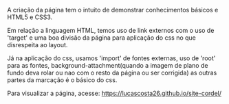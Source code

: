 A criação da página tem o intuito de demonstrar conhecimentos básicos e HTML5 e CSS3.

Em relação a linguagem HTML, temos uso de link externos com o uso de 'target' e uma boa divisão da página para aplicação do css no que disrespeita ao  layout.

Já na aplicação do css, usamos 'import' de fontes externas, uso de 'root' para as fontes, background-attachment(quando a imagem de plano de fundo deva rolar ou nao com o resto da página ou ser corrigida) as outras partes da marcação é o básico do css.

Para visualizar a página, acesse: https://lucascosta26.github.io/site-cordel/